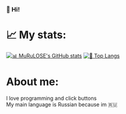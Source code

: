 ### 👋 Hi!

<h1>📈 My stats:</h1>

[![📊 MuRuLOSE's GitHub stats](https://github-readme-stats.vercel.app/api?username=MuRuLOSE&show_icons=true&theme=radical)](https://github.com/anuraghazra/github-readme-stats) 
[![👅 Top Langs](https://github-readme-stats.vercel.app/api/top-langs/?username=MuRuLOSE&theme=highcontrast)](https://github.com/anuraghazra/github-readme-stats)

<h1>About me:</h1>
I love programming and click buttons
<br>
My main language is Russian because im  🇷🇺
